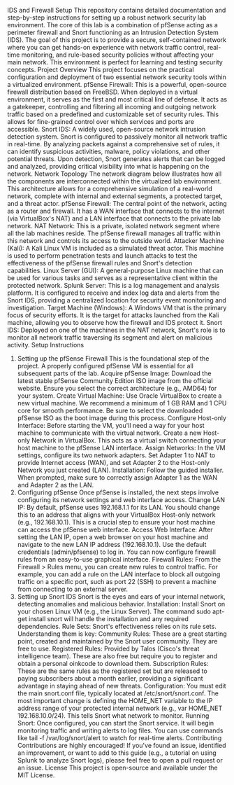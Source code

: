 IDS and Firewall Setup
This repository contains detailed documentation and step-by-step instructions for setting up a robust network security lab environment. The core of this lab is a combination of pfSense acting as a perimeter firewall and Snort functioning as an Intrusion Detection System (IDS). The goal of this project is to provide a secure, self-contained network where you can get hands-on experience with network traffic control, real-time monitoring, and rule-based security policies without affecting your main network. This environment is perfect for learning and testing security concepts.
Project Overview
This project focuses on the practical configuration and deployment of two essential network security tools within a virtualized environment.
pfSense Firewall: This is a powerful, open-source firewall distribution based on FreeBSD. When deployed in a virtual environment, it serves as the first and most critical line of defense. It acts as a gatekeeper, controlling and filtering all incoming and outgoing network traffic based on a predefined and customizable set of security rules. This allows for fine-grained control over which services and ports are accessible.
Snort IDS: A widely used, open-source network intrusion detection system. Snort is configured to passively monitor all network traffic in real-time. By analyzing packets against a comprehensive set of rules, it can identify suspicious activities, malware, policy violations, and other potential threats. Upon detection, Snort generates alerts that can be logged and analyzed, providing critical visibility into what is happening on the network.
Network Topology
The network diagram below illustrates how all the components are interconnected within the virtualized lab environment. This architecture allows for a comprehensive simulation of a real-world network, complete with internal and external segments, a protected target, and a threat actor.
pfSense Firewall: The central point of the network, acting as a router and firewall. It has a WAN interface that connects to the internet (via VirtualBox's NAT) and a LAN interface that connects to the private lab network.
NAT Network: This is a private, isolated network segment where all the lab machines reside. The pfSense firewall manages all traffic within this network and controls its access to the outside world.
Attacker Machine (Kali): A Kali Linux VM is included as a simulated threat actor. This machine is used to perform penetration tests and launch attacks to test the effectiveness of the pfSense firewall rules and Snort's detection capabilities.
Linux Server (GUI): A general-purpose Linux machine that can be used for various tasks and serves as a representative client within the protected network.
Splunk Server: This is a log management and analysis platform. It is configured to receive and index log data and alerts from the Snort IDS, providing a centralized location for security event monitoring and investigation.
Target Machine (Windows): A Windows VM that is the primary focus of security efforts. It is the target for attacks launched from the Kali machine, allowing you to observe how the firewall and IDS protect it.
Snort IDS: Deployed on one of the machines in the NAT network, Snort's role is to monitor all network traffic traversing its segment and alert on malicious activity.
Setup Instructions
1. Setting up the pfSense Firewall
This is the foundational step of the project. A properly configured pfSense VM is essential for all subsequent parts of the lab.
Acquire pfSense Image: Download the latest stable pfSense Community Edition ISO image from the official website. Ensure you select the correct architecture (e.g., AMD64) for your system.
Create Virtual Machine: Use Oracle VirtualBox to create a new virtual machine. We recommend a minimum of 1 GB RAM and 1 CPU core for smooth performance. Be sure to select the downloaded pfSense ISO as the boot image during this process.
Configure Host-only Interface: Before starting the VM, you'll need a way for your host machine to communicate with the virtual network. Create a new Host-only Network in VirtualBox. This acts as a virtual switch connecting your host machine to the pfSense LAN interface.
Assign Networks: In the VM settings, configure its two network adapters. Set Adapter 1 to NAT to provide Internet access (WAN), and set Adapter 2 to the Host-only Network you just created (LAN).
Installation: Follow the guided installer. When prompted, make sure to correctly assign Adapter 1 as the WAN and Adapter 2 as the LAN.
2. Configuring pfSense
Once pfSense is installed, the next steps involve configuring its network settings and web interface access.
Change LAN IP: By default, pfSense uses 192.168.1.1 for its LAN. You should change this to an address that aligns with your VirtualBox Host-only network (e.g., 192.168.10.1). This is a crucial step to ensure your host machine can access the pfSense web interface.
Access Web Interface: After setting the LAN IP, open a web browser on your host machine and navigate to the new LAN IP address (192.168.10.1). Use the default credentials (admin/pfsense) to log in. You can now configure firewall rules from an easy-to-use graphical interface.
Firewall Rules: From the Firewall > Rules menu, you can create new rules to control traffic. For example, you can add a rule on the LAN interface to block all outgoing traffic on a specific port, such as port 22 (SSH) to prevent a machine from connecting to an external server.
3. Setting up Snort IDS
Snort is the eyes and ears of your internal network, detecting anomalies and malicious behavior.
Installation: Install Snort on your chosen Linux VM (e.g., the Linux Server). The command sudo apt-get install snort will handle the installation and any required dependencies.
Rule Sets: Snort's effectiveness relies on its rule sets. Understanding them is key:
Community Rules: These are a great starting point, created and maintained by the Snort user community. They are free to use.
Registered Rules: Provided by Talos (Cisco's threat intelligence team). These are also free but require you to register and obtain a personal oinkcode to download them.
Subscription Rules: These are the same rules as the registered set but are released to paying subscribers about a month earlier, providing a significant advantage in staying ahead of new threats.
Configuration: You must edit the main snort.conf file, typically located at /etc/snort/snort.conf. The most important change is defining the HOME_NET variable to the IP address range of your protected internal network (e.g., var HOME_NET 192.168.10.0/24). This tells Snort what network to monitor.
Running Snort: Once configured, you can start the Snort service. It will begin monitoring traffic and writing alerts to log files. You can use commands like tail -f /var/log/snort/alert to watch for real-time alerts.
Contributing
Contributions are highly encouraged! If you've found an issue, identified an improvement, or want to add to this guide (e.g., a tutorial on using Splunk to analyze Snort logs), please feel free to open a pull request or an issue.
License
This project is open-source and available under the MIT License.

